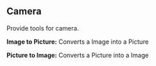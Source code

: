 ## Camera

Provide tools for camera.

**Image to Picture:**  Converts a Image into a Picture

**Picture to Image:**  Converts a Picture into a Image
